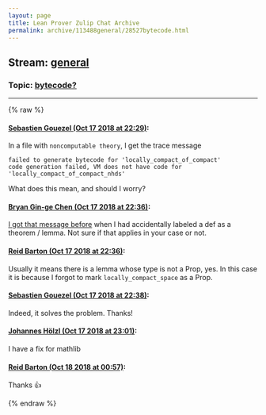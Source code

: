 ```yaml
---
layout: page
title: Lean Prover Zulip Chat Archive 
permalink: archive/113488general/28527bytecode.html
---
```


## Stream: [general](index.html)
### Topic: [bytecode?](28527bytecode.html)

---


{% raw %}
#### [ Sebastien Gouezel (Oct 17 2018 at 22:29)](https://leanprover.zulipchat.com/#narrow/stream/113488-general/topic/bytecode%3F/near/135998701):
In a file with `noncomputable theory`, I get the trace message
```
failed to generate bytecode for 'locally_compact_of_compact'
code generation failed, VM does not have code for 'locally_compact_of_compact_nhds'
```
What does this mean, and should I worry?

#### [ Bryan Gin-ge Chen (Oct 17 2018 at 22:36)](https://leanprover.zulipchat.com/#narrow/stream/113488-general/topic/bytecode%3F/near/135999111):
[I got that message before](https://leanprover.zulipchat.com/#narrow/stream/113489-new-members/subject/finsets.2C.20decidable_mem.2C.20and.20filter/near/133708032) when I had accidentally labeled a def as a theorem / lemma. Not sure if that applies in your case or not.

#### [ Reid Barton (Oct 17 2018 at 22:36)](https://leanprover.zulipchat.com/#narrow/stream/113488-general/topic/bytecode%3F/near/135999119):
Usually it means there is a lemma whose type is not a Prop, yes. In this case it is because I forgot to mark `locally_compact_space` as a Prop.

#### [ Sebastien Gouezel (Oct 17 2018 at 22:38)](https://leanprover.zulipchat.com/#narrow/stream/113488-general/topic/bytecode%3F/near/135999225):
Indeed, it solves the problem. Thanks!

#### [ Johannes Hölzl (Oct 17 2018 at 23:01)](https://leanprover.zulipchat.com/#narrow/stream/113488-general/topic/bytecode%3F/near/136000581):
I have a fix for mathlib

#### [ Reid Barton (Oct 18 2018 at 00:57)](https://leanprover.zulipchat.com/#narrow/stream/113488-general/topic/bytecode%3F/near/136006536):
Thanks :+1:


{% endraw %}
